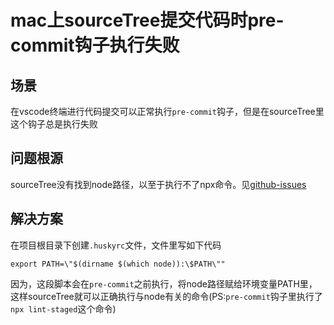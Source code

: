 # mac上sourceTree提交代码时pre-commit钩子执行失败

## 场景

在vscode终端进行代码提交可以正常执行`pre-commit`钩子，但是在sourceTree里这个钩子总是执行失败

## 问题根源

sourceTree没有找到node路径，以至于执行不了npx命令。见[github-issues](https://github.com/typicode/husky/issues/390)

## 解决方案

在项目根目录下创建`.huskyrc`文件，文件里写如下代码

```
export PATH=\"$(dirname $(which node)):\$PATH\""
```

因为，这段脚本会在`pre-commit`之前执行，将node路径赋给环境变量PATH里，这样sourceTree就可以正确执行与node有关的命令(PS:`pre-commit`钩子里执行了`npx lint-staged`这个命令)
